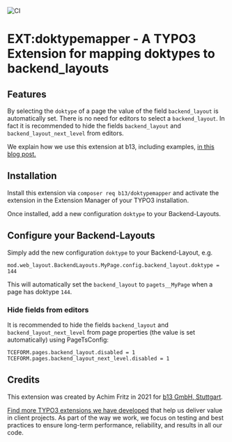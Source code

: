 ![CI](https://github.com/b13/doktypemapper/actions/workflows/ci.yml/badge.svg)

# EXT:doktypemapper - A TYPO3 Extension for mapping doktypes to backend_layouts

## Features

By selecting the `doktype` of a page the value of the field ``backend_layout`` is automatically set. There is no need for editors to select a ``backend_layout``. In fact it is recommended to hide the fields ``backend_layout`` and ``backend_layout_next_level`` from editors.

We explain how we use this extension at b13, including examples, [in this blog post.](https://b13.com/blog/simplify-your-typo3-page-configuration)

## Installation

Install this extension via `composer req b13/doktypemapper` and activate
the extension in the Extension Manager of your TYPO3 installation.

Once installed, add a new configuration ``doktype`` to your Backend-Layouts.

## Configure your Backend-Layouts

Simply add the new configuration ```doktype``` to your Backend-Layout, e.g.

```
mod.web_layout.BackendLayouts.MyPage.config.backend_layout.doktype = 144
```

This will automatically set the ```backend_layout``` to ``pagets__MyPage`` when a page has doktype ``144``.

### Hide fields from editors

It is recommended to hide the fields ``backend_layout`` and ``backend_layout_next_level`` from page properties (the value is set automatically) using PageTsConfig:

```
TCEFORM.pages.backend_layout.disabled = 1
TCEFORM.pages.backend_layout_next_level.disabled = 1
```

## Credits

This extension was created by Achim Fritz in 2021 for [b13 GmbH, Stuttgart](https://b13.com).

[Find more TYPO3 extensions we have developed](https://b13.com/useful-typo3-extensions-from-b13-to-you) that help us deliver value in client projects. As part of the way we work, we focus on testing and best practices to ensure long-term performance, reliability, and results in all our code.
